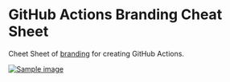 # GitHub Actions Branding Cheat Sheet

Cheet Sheet of [branding](https://help.github.com/en/articles/metadata-syntax-for-github-actions#branding) for creating GitHub Actions.

[![Sample image](https://user-images.githubusercontent.com/3797062/65785188-c6e4cd80-e18e-11e9-80f6-a2f206f31add.png)](https://haya14busa.github.io/github-action-brandings/)

